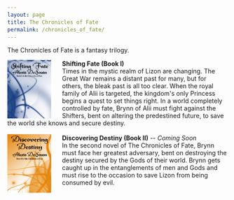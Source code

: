 ```yaml
---
layout: page
title: The Chronicles of Fate
permalink: /chronicles_of_fate/
---
```


The Chronicles of Fate is a fantasy trilogy.

<img src="/images/shiftingfateredo.jpg" align="left" style="width:100%; height:100%; max-width:100px; max-height:150px; padding-right:25px;" />
<div>
    <b>Shifting Fate (Book I)</b><br/> Times in the mystic realm of Lizon are changing. The Great War remains a distant past for many, but for others, the bleak past is all too clear. When the royal family of Alii is targeted, the kingdom's only Princess begins a quest to set things right. In a world completely controlled by fate, Brynn of Alii must fight against the Shifters, bent on altering the predestined future, to save the world she knows and secure destiny.<br/>
        <!--Download: <a href="">amazon</a>-->
</div>
<br/>
<img src="/images/discoveringdestiny.jpg" align="left" style="width:100%; height:100%; max-width:100px; max-height:150px; padding-right:25px;" />
<div><b>Discovering Destiny (Book II)</b> -- <i>Coming Soon</i><br/>In the second novel of The Chronicles of Fate, Brynn must face her greatest adversary, bent on destroying the destiny secured by the Gods of their world. Brynn gets caught up in the entanglements of men and Gods and must rise to the occasion to save Lizon from being consumed by evil.</div>
    
